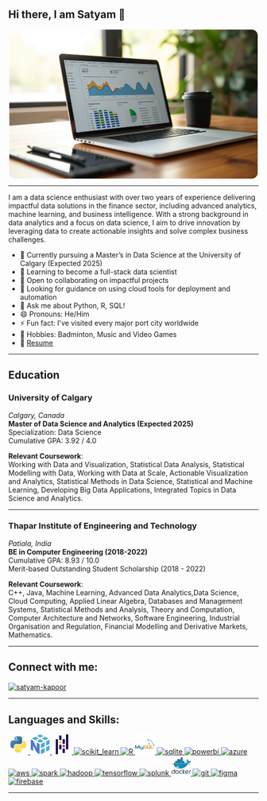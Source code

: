 ## Hi there, I am Satyam 👋

<p align="center">
 <img src="https://github.com/kapoorsatyam/Satyam-Kapoor/blob/main/myImage.png" alt="Alt Text" style="width: 500px; height: 300px; display: block; margin-left: auto; margin-right: auto;" />
</p>

***
I am a data science enthusiast with over two years of experience delivering impactful data solutions in the finance sector, including advanced analytics, machine learning, and business intelligence. With a strong background in data analytics and a focus on data science, I aim to drive innovation by leveraging data to create actionable insights and solve complex business challenges.

- 🔭 Currently pursuing a Master’s in Data Science at the University of Calgary (Expected 2025)
- 🌱 Learning to become a full-stack data scientist
- 👯 Open to collaborating on impactful projects
- 🙋 Looking for guidance on using cloud tools for deployment and automation
- 💬 Ask me about Python, R, SQL!
- 😄 Pronouns: He/Him
- ⚡ Fun fact: I've visited every major port city worldwide
- 🏃 Hobbies: Badminton, Music and Video Games
- 📃 [Resume](https://drive.google.com/file/d/1EK42UoHsyoSsm6khB5Zp4vlVoy5gWhj2/view?usp=sharing)

***

## Education

### University of Calgary  
*Calgary, Canada*  
**Master of Data Science and Analytics (Expected 2025)**  
Specialization: Data Science  
Cumulative GPA: 3.92 / 4.0

**Relevant Coursework**:  
Working with Data and Visualization, Statistical Data Analysis, Statistical Modelling with Data, Working with Data at Scale, Actionable Visualization and Analytics, Statistical Methods in Data Science, Statistical and Machine Learning, Developing Big Data Applications, Integrated Topics in Data Science and Analytics.
***

### Thapar Institute of Engineering and Technology
*Patiala, India*  
**BE in Computer Engineering (2018-2022)**  
Cumulative GPA: 8.93 / 10.0  
Merit-based Outstanding Student Scholarship (2018 - 2022)  

**Relevant Coursework**:  
C++, Java, Machine Learning, Advanced Data Analytics,Data Science, Cloud Computing, Applied Linear Algebra, Databases and Management Systems, Statistical Methods and Analysis, Theory and Computation, Computer Architecture and Networks, Software Engineering, Industrial Organisation and Regulation, Financial Modelling and Derivative Markets, Mathematics.
***

## Connect with me:

<p align="left">
<a href="https://www.linkedin.com/in/satyam-kapoor/" target="blank"><img align="center" src="https://raw.githubusercontent.com/rahuldkjain/github-profile-readme-generator/master/src/images/icons/Social/linked-in-alt.svg" alt="satyam-kapoor" height="30" width="40" />
 </a>
</p>

***

## Languages and Skills:

<p align="left">
  <a href="https://www.python.org" target="_blank" rel="noreferrer"> <img src="https://raw.githubusercontent.com/devicons/devicon/master/icons/python/python-original.svg" alt="python" width="40" height="40"/> </a> 
  <a href="https://numpy.org/" target="_blank" rel="noreferrer"> <img src="https://raw.githubusercontent.com/devicons/devicon/master/icons/numpy/numpy-original.svg" alt="numpy" width="40" height="40"/> </a> 
  <a href="https://pandas.pydata.org/" target="_blank" rel="noreferrer"> <img src="https://raw.githubusercontent.com/devicons/devicon/2ae2a900d2f041da66e950e4d48052658d850630/icons/pandas/pandas-original.svg" alt="pandas" width="40" height="40"/> </a> 
  <a href="https://scikit-learn.org/" target="_blank" rel="noreferrer"> <img src="https://upload.wikimedia.org/wikipedia/commons/0/05/Scikit_learn_logo_small.svg" alt="scikit_learn" width="40" height="40"/> </a>
  <a href="https://www.r-project.org/" target="_blank" rel="noreferrer"> <img src="https://www.vectorlogo.zone/logos/r-project/r-project-icon.svg" alt="R" width="40" height="40"/> </a> 
  <a href="https://www.mysql.com/" target="_blank" rel="noreferrer"> <img src="https://raw.githubusercontent.com/devicons/devicon/master/icons/mysql/mysql-original-wordmark.svg" alt="mysql" width="40" height="40"/> </a> 
  <a href="https://www.sqlite.org/" target="_blank" rel="noreferrer"> <img src="https://www.vectorlogo.zone/logos/sqlite/sqlite-icon.svg" alt="sqlite" width="40" height="40"/> </a> 
  <a href="https://powerbi.microsoft.com/" target="_blank" rel="noreferrer"> <img src="https://www.vectorlogo.zone/logos/microsoft_powerbi/microsoft_powerbi-icon.svg" alt="powerbi" width="40" height="40"/> </a>
  <a href="https://azure.microsoft.com/en-in/" target="_blank" rel="noreferrer"> <img src="https://www.vectorlogo.zone/logos/microsoft_azure/microsoft_azure-icon.svg" alt="azure" width="40" height="40"/> </a> 
  <a href="https://aws.amazon.com/" target="_blank" rel="noreferrer"> <img src="https://www.vectorlogo.zone/logos/amazon_aws/amazon_aws-icon.svg" alt="aws" width="40" height="40"/> </a>
  <a href="https://spark.apache.org/" target="_blank" rel="noreferrer"> <img src="https://www.vectorlogo.zone/logos/apache_spark/apache_spark-icon.svg" alt="spark" width="40" height="40"/> </a> 
  <a href="https://hadoop.apache.org/" target="_blank" rel="noreferrer"> <img src="https://www.vectorlogo.zone/logos/apache_hadoop/apache_hadoop-icon.svg" alt="hadoop" width="40" height="40"/> </a>
  <a href="https://www.tensorflow.org" target="_blank" rel="noreferrer"> <img src="https://www.vectorlogo.zone/logos/tensorflow/tensorflow-icon.svg" alt="tensorflow" width="40" height="40"/> </a>
  <a href="https://www.splunk.com/" target="_blank" rel="noreferrer"> <img src="https://www.vectorlogo.zone/logos/splunk/splunk-icon.svg" alt="splunk" width="40" height="40"/> </a>
  <a href="https://www.docker.com/" target="_blank" rel="noreferrer"> <img src="https://raw.githubusercontent.com/devicons/devicon/master/icons/docker/docker-original-wordmark.svg" alt="docker" width="40" height="40"/> </a> 
  <a href="https://git-scm.com/" target="_blank" rel="noreferrer"> <img src="https://www.vectorlogo.zone/logos/git-scm/git-scm-icon.svg" alt="git" width="40" height="40"/> </a> 
  <a href="https://www.figma.com/" target="_blank" rel="noreferrer"> <img src="https://www.vectorlogo.zone/logos/figma/figma-icon.svg" alt="figma" width="40" height="40"/> </a> 
  <a href="https://firebase.google.com/" target="_blank" rel="noreferrer"> <img src="https://www.vectorlogo.zone/logos/firebase/firebase-icon.svg" alt="firebase" width="40" height="40"/> </a> 
</p>

***
